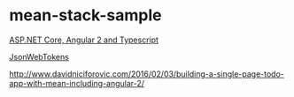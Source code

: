 # mean-stack-sample

[ASP.NET Core, Angular 2 and Typescript](https://github.com/chsakell/aspnet5-angular2-typescript/)

[JsonWebTokens](https://scotch.io/tutorials/authenticate-a-node-js-api-with-json-web-tokens)

http://www.davidniciforovic.com/2016/02/03/building-a-single-page-todo-app-with-mean-including-angular-2/